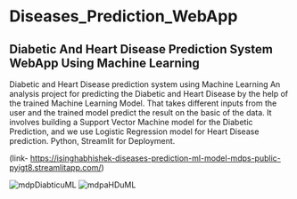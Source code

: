 # Diseases_Prediction_WebApp
## Diabetic And Heart Disease Prediction System WebApp Using Machine Learning 
Diabetic and Heart Disease prediction system using Machine Learning 
An analysis project for predicting the Diabetic and Heart Disease by the help of the trained Machine Learning Model. That 
takes different inputs from the user and the trained model predict the result on the basic of the data. It involves building a 
Support Vector Machine model for the Diabetic Prediction, and we use Logistic Regression model for Heart Disease 
prediction. Python, Streamlit for Deployment.

(link- https://isinghabhishek-diseases-prediction-ml-model-mdps-public-pyigt8.streamlitapp.com/)

![mdpDiabticuML](https://user-images.githubusercontent.com/91690267/190630547-59c8d763-09ee-4275-822e-d98c66e21a8a.jpg)
![mdpaHDuML](https://user-images.githubusercontent.com/91690267/190630519-9ed588b3-14ae-4fb3-8c56-9f423c5b6e7f.jpg)


